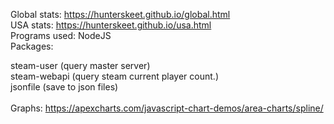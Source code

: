 Global stats:
https://hunterskeet.github.io/global.html
<br>
USA stats:
https://hunterskeet.github.io/usa.html
<br>
Programs used: NodeJS
<br>
Packages:
<br>

steam-user (query master server)
<br>
steam-webapi (query steam current player count.)
<br>
jsonfile (save to json files)
<br>
<br>
Graphs: 
https://apexcharts.com/javascript-chart-demos/area-charts/spline/
<br>